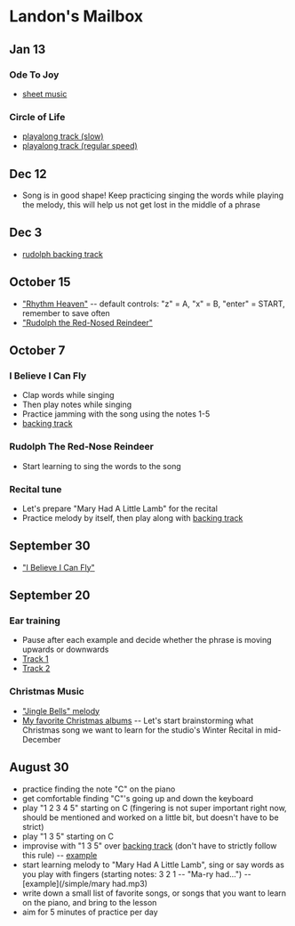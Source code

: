 # Landon's Mailbox

## Jan 13
### Ode To Joy
- [sheet music](./ode.jpg)

### Circle of Life
- [playalong track (slow)](./circle80.mp3)
- [playalong track (regular speed)](./circle.mp3)

## Dec 12
- Song is in good shape! Keep practicing singing the words while playing the melody, this will help us not get lost in the middle of a phrase

## Dec 3
- [rudolph backing track](./rudolph.mp3)

## October 15
- ["Rhythm Heaven"](https://kbhgames.com/game/rhythm-heaven-tengoku) -- default controls: "z" = A, "x" = B, "enter" = START, remember to save often
- ["Rudolph the Red-Nosed Reindeer"](./rudolph.jpg)

## October 7
### I Believe I Can Fly
- Clap words while singing
- Then play notes while singing
- Practice jamming with the song using the notes 1-5
- [backing track](./fly.mp3)

### Rudolph The Red-Nose Reindeer
- Start learning to sing the words to the song

### Recital tune
- Let's prepare "Mary Had A Little Lamb" for the recital
- Practice melody by itself, then play along with [backing track](./mary.mp3)

## September 30
- ["I Believe I Can Fly"](./fly.jpg)

## September 20
### Ear training
- Pause after each example and decide whether the phrase is moving upwards or downwards
- [Track 1](./ear1.mp3)
- [Track 2](./ear2.mp3)

### Christmas Music
- ["Jingle Bells" melody](./jingle.jpg)
- [My favorite Christmas albums](/christmas) -- Let's start brainstorming what Christmas song we want to learn for the studio's Winter Recital in mid-December

## August 30
- practice finding the note "C" on the piano
- get comfortable finding "C"'s going up and down the keyboard
- play "1 2 3 4 5" starting on C (fingering is not super important right now, should be mentioned and worked on a little bit, but doesn't have to be strict)
- play "1 3 5" starting on C
- improvise with "1 3 5" over [backing track](./backing.mp3) (don't have to strictly follow this rule) -- [example](./example.mp3)
- start learning melody to "Mary Had A Little Lamb", sing or say words as you play with fingers (starting notes: 3 2 1 -- "Ma-ry had...") -- [example](/simple/mary had.mp3)
- write down a small list of favorite songs, or songs that you want to learn on the piano, and bring to the lesson
- aim for 5 minutes of practice per day
